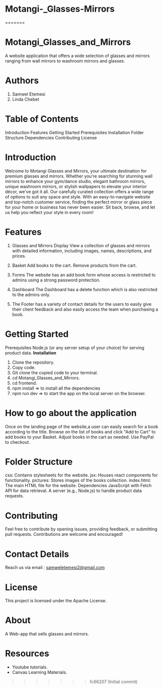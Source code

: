 # Motangi-_Glasses-Mirrors
=======
# Motangi_Glasses_and_Mirrors
A website application that offers a wide selection of glasses and mirrors ranging from wall mirrors to washroom mirrors and glasses.

# Authors
<ol>
<li>Samwel Etemesi</li>
<li>Linda Chebet</li>
</ol>

# Table of Contents
Introduction Features 
Getting Started 
Prerequisites 
Installation 
Folder Structure 
Dependencies 
Contributing License

# Introduction
Welcome to Motangi Glasses and Mirrors, your ultimate destination for premium glasses and mirrors. Whether you're searching for stunning wall mirrors to enhance your gym/dance studio, elegant bathroom mirrors, unique washroom mirrors, or stylish wallpapers to elevate your interior décor, we've got it all. Our carefully curated collection offers a wide range of options to suit any space and style. With an easy-to-navigate website and top-notch customer service, finding the perfect mirror or glass piece for your home or business has never been easier. Sit back, browse, and let us help you reflect your style in every room!
# Features
1. Glasses and Mirrors Display
View a collection of glasses and mirrors with detailed information, including images, names, descriptions, and prices.

2. Basket
Add books to the cart. 
Remove products from the cart.

3. Forms
The website has an add book form whose access is restricted to admins using a strong password protection.

4. Dashboard
The Dashboard has a delete function which is also restricted to the admins only.

5. The Footer has a variety of contact details for the users to easily give their client feedback and also easily access the team when purchasing a book.


# Getting Started
Prerequisites Node.js (or any server setup of your choice) for serving product data. 
<b>Installation </b>
<ol>
    <li>Clone the repository. </li>   
    <li>Copy code. </li>   
    <li>Git clone the copied code to your terminal. </li>   
    <li>cd Motangi_Glasses_and_Mirrors. </li>   
    <li>cd frontend. </li> 
    <li>npm install => to install all the dependencies </li>
    <li>npm run dev => to start the app on the local server on the browser. </li> 
</ol>

# How to go about the application
Once on the landing page of the website,a user can easily search for a book according to the title.
Browse on the list of books and click "Add to Cart" to add books to your Basket. 
Adjust books in the cart as needed. 
Use PayPal to checkout.

# Folder Structure
css: Contains stylesheets for the website. 
jsx: Houses react components for functionality. pictures: Stores images of the books collection. 
index.html: The main HTML file for the website. 
Dependencies JavaScript with Fetch API for data retrieval. 
A server (e.g., Node.js) to handle product data requests. 
# Contributing 
Feel free to contribute by opening issues, providing feedback, or submitting pull requests. 
Contributions are welcome and encouraged!

# Contact Details
Reach us via email : samweletemesi2@gmail.com

# License
This project is licensed under the Apache License.

# About
A Web-app that sells glasses and mirrors.

# Resources
<ul> 
    <li>Youtube tutorials. </li>
    <li>Canvas Learning Materials.</li>
</ul>
 
 
>>>>>>> fc66207 (Initial commit)
